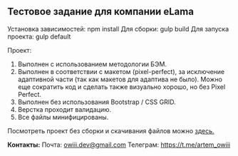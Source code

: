 <h2>Тестовое задание для компании eLama</h2> 

Установка зависимостей: npm install
Для сборки: gulp build
Для запуска проекта: gulp default

Проект:

1. Выполнен с использованием методологии БЭМ.
2. Выполнен в соответствии с макетом (pixel-perfect), за исключение адаптивной части (так как макетов для адаптива не было). Можно еще сократить код и сделать также визуально хорошо, но без Pixel Perfect.
3. Выполнен без использования Bootstrap / CSS GRID.
4. Верстка проходит валидацию.
5. Все файлы минифицированы.

Посмотреть проект без сборки и скачивания файлов можно <a href="https://owiii.github.io/eLama-build/">здесь.</a>

<b>Контакты:</b> 
Почта:   owiii.dev@gmail.com
Телеграм: https://t.me/artem_owiii



